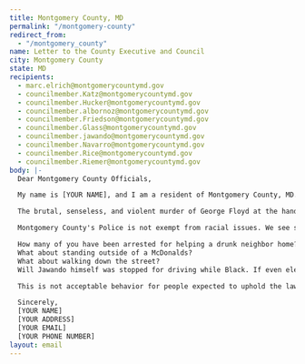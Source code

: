 ```yaml
---
title: Montgomery County, MD
permalink: "/montgomery-county"
redirect_from:
  - "/montgomery_county"
name: Letter to the County Executive and Council
city: Montgomery County
state: MD
recipients:
  - marc.elrich@montgomerycountymd.gov
  - councilmember.Katz@montgomerycountymd.gov
  - councilmember.Hucker@montgomerycountymd.gov
  - councilmember.albornoz@montgomerycountymd.gov
  - councilmember.Friedson@montgomerycountymd.gov
  - councilmember.Glass@montgomerycountymd.gov
  - councilmember.jawando@montgomerycountymd.gov
  - councilmember.Navarro@montgomerycountymd.gov
  - councilmember.Rice@montgomerycountymd.gov
  - councilmember.Riemer@montgomerycountymd.gov
body: |-
  Dear Montgomery County Officials,

  My name is [YOUR NAME], and I am a resident of Montgomery County, MD. This past week, our nation has been gripped by protests calling for rapid and meaningful change with regard to police behavior, an end to racism and anti-Blackness, and immediate reform in how Black people are treated in America. Our county has been at the forefront of much of this action.

  The brutal, senseless, and violent murder of George Floyd at the hands of police officers derelict in their duties to protect and serve is deeply disturbing. We, as a nation, are in need of a drastic overhaul in policing. Systems of oppression must be undone, and reallocating much of the budget for the MPD to programs and city-led initiatives that support education, rehabilitation, public health, and community-oriented initiatives is a goal that must be achieved.

  Montgomery County's Police is not exempt from racial issues. We see story after story of Black people being harassed, searched and arrested for simply being Black.

  How many of you have been arrested for helping a drunk neighbor home?
  What about standing outside of a McDonalds?
  What about walking down the street?
  Will Jawando himself was stopped for driving while Black. If even elected officials are not safe from this treatment, how can the average person have any sense of safety and trust in the police?

  This is not acceptable behavior for people expected to uphold the law and keep all members of the community safe. There are consequences to actions. Even if you wear a badge.

  Sincerely,
  [YOUR NAME]
  [YOUR ADDRESS]
  [YOUR EMAIL]
  [YOUR PHONE NUMBER]
layout: email
---
```

